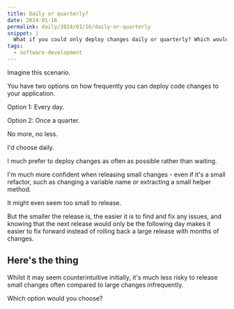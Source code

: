 ```yaml
---
title: Daily or quarterly?
date: 2024-01-16
permalink: daily/2024/01/16/daily-or-quarterly
snippet: |
  What if you could only deploy changes daily or quarterly? Which would you pick?
tags:
  - software-development
---
```


Imagine this scenario.

You have two options on how frequently you can deploy code changes to your application.

Option 1: Every day.

Option 2: Once a quarter.

No more, no less.

I'd choose daily.

I much prefer to deploy changes as often as possible rather than waiting.

I'm much more confident when releasing small changes - even if it's a small refactor, such as changing a variable name or extracting a small helper method.

It might even seem too small to release.

But the smaller the release is, the easier it is to find and fix any issues, and knowing that the next release would only be the following day makes it easier to fix forward instead of rolling back a large release with months of changes.

## Here's the thing

Whilst it may seem counterintuitive initially, it's much less risky to release small changes often compared to large changes infrequently.

Which option would you choose?
